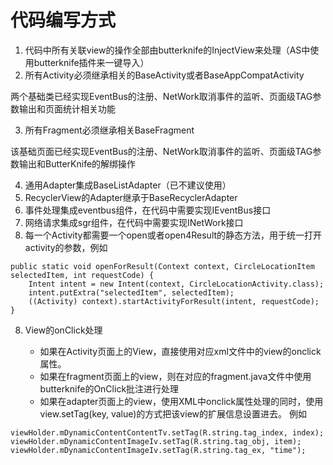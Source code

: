 # 代码编写方式

1. 代码中所有关联view的操作全部由butterknife的InjectView来处理（AS中使用butterknife插件来一键导入）
2. 所有Activity必须继承相关的BaseActivity或者BaseAppCompatActivity

两个基础类已经实现EventBus的注册、NetWork取消事件的监听、页面级TAG参数输出和页面统计相关功能


3. 所有Fragment必须继承相关BaseFragment

该基础页面已经实现EventBus的注册、NetWork取消事件的监听、页面级TAG参数输出和ButterKnife的解绑操作

4. 通用Adapter集成BaseListAdapter（已不建议使用）
5. RecyclerView的Adapter继承于BaseRecyclerAdapter
5. 事件处理集成eventbus组件，在代码中需要实现IEventBus接口
6. 网络请求集成sgr组件，在代码中需要实现INetWork接口
7. 每一个Activity都需要一个open或者open4Result的静态方法，用于统一打开activity的参数，例如

```
public static void openForResult(Context context, CircleLocationItem selectedItem, int requestCode) {
    Intent intent = new Intent(context, CircleLocationActivity.class);
    intent.putExtra("selectedItem", selectedItem);
    ((Activity) context).startActivityForResult(intent, requestCode);
}
```

8. View的onClick处理

    * 如果在Activity页面上的View，直接使用对应xml文件中的view的onclick属性。
    * 如果在fragment页面上的view，则在对应的fragment.java文件中使用butterknife的OnClick批注进行处理
    * 如果在adapter页面上的view，使用XML中onclick属性处理的同时，使用view.setTag(key, value)的方式把该view的扩展信息设置进去。
    例如
```
viewHolder.mDynamicContentContentTv.setTag(R.string.tag_index, index);
viewHolder.mDynamicContentImageIv.setTag(R.string.tag_obj, item);
viewHolder.mDynamicContentImageIv.setTag(R.string.tag_ex, "time");
```
